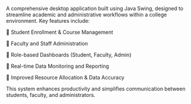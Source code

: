 A comprehensive desktop application built using Java Swing, designed to streamline academic and administrative workflows within a college environment.
Key features include:

🔹 Student Enrollment & Course Management

🔹 Faculty and Staff Administration

🔹 Role-based Dashboards (Student, Faculty, Admin)

🔹 Real-time Data Monitoring and Reporting

🔹 Improved Resource Allocation & Data Accuracy

This system enhances productivity and simplifies communication between students, faculty, and administrators.
